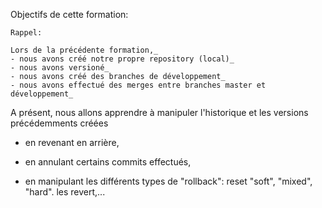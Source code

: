 
Objectifs de cette formation:

```
Rappel:

Lors de la précédente formation,_
- nous avons créé notre propre repository (local)_
- nous avons versioné_
- nous avons créé des branches de développement_
- nous avons effectué des merges entre branches master et développement_
```




A présent, nous allons apprendre à manipuler l'historique et les versions précédemments créées

- en revenant en arrière, 

- en annulant certains commits effectués,

- en manipulant les différents types de "rollback":
    reset "soft", "mixed", "hard". 
    les revert,...
